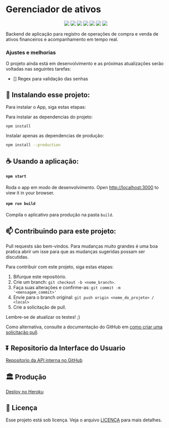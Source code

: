 # Gerenciador de ativos

<div align="center">
<img src="https://img.shields.io/github/repo-size/feuvpi/MinhaCarteira?style=plastic"></img>
<img src="https://img.shields.io/tokei/lines/github/feuvpi/MinhaCarteira?style=plastic"></img>
<img src="https://img.shields.io/github/languages/count/feuvpi/MinhaCarteira?style=plastic"></img>
<img src="https://img.shields.io/github/last-commit/feuvpi/MinhaCarteira?style=plastic"></img>
<img src="https://img.shields.io/github/forks/feuvpi/MinhaCarteira?style=plastic"></img>
<img src="https://img.shields.io/bitbucket/issues/feuvpi/MinhaCarteira?style=plastic"></img>
<img src="https://img.shields.io/bitbucket/pr-raw/feuvpi/MinhaCarteira?style=plastic"></img>
</div>

Backend de aplicação para registro de operações de compra e venda de ativos financeiros e acompanhamento em tempo real.

### Ajustes e melhorias

O projeto ainda está em desenvolvimento e as próximas atualizações serão voltadas nas seguintes tarefas:

- [] Regex para validação das senhas

## 🚀 Instalando esse projeto:

Para instalar o App, siga estas etapas:

Para instalar as dependencias do projeto:
```
npm install
```

Instalar apenas as dependencias de produção:
```bash
npm install --production
```

## ☕ Usando a aplicação:

#### `npm start`

Roda o app em modo de desenvolvimento.
Open [http://localhost:3000](http://localhost:3000) to view it in your browser.

#### `npm run build`

Compila o aplicativo para produção na pasta `build`.

## 📫 Contribuindo para este projeto:

Pull requests são bem-vindos. Para mudanças muito grandes é uma boa pratica abrir um isse para que as mudanças sugeridas possam ser discutidas.

Para contribuir com este projeto, siga estas etapas:

1. Bifurque este repositório.
2. Crie um branch: `git checkout -b <nome_branch>`.
3. Faça suas alterações e confirme-as: `git commit -m '<mensagem_commit>'`
4. Envie para o branch original: `git push origin <nome_do_projeto> / <local>`
5. Crie a solicitação de pull.

Lembre-se de atualizar os testes! ;)

Como alternativa, consulte a documentação do GitHub em [como criar uma solicitação pull](https://help.github.com/en/github/collaborating-with-issues-and-pull-requests/creating-a-pull-request).

## ⏬ Repositorio da Interface do Usuario

[Repositorio da API interna no GitHub](https://github.com/feuvpi/gerenciador_frontend)

## 🏛️ Produção

[Deploy no Heroku](https://gestorportfolio-frontend.herokuapp.com)

## 📝 Licença

Esse projeto está sob licença. Veja o arquivo [LICENÇA](LICENSE.md) para mais detalhes.








